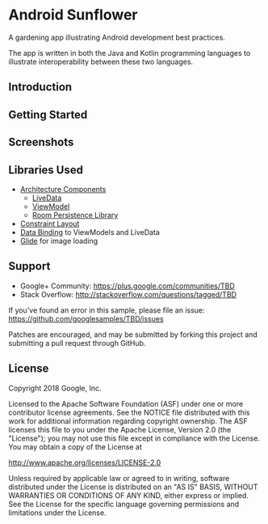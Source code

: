 Android Sunflower
=================

A gardening app illustrating Android development best practices.

The app is written in both the Java and Kotlin programming languages to illustrate interoperability
between these two languages.

Introduction
------------

Getting Started
---------------

Screenshots
-----------

Libraries Used
--------------

* [Architecture Components][1]
  * [LiveData][2]
  * [ViewModel][3]
  * [Room Persistence Library][4]
* [Constraint Layout][5]
* [Data Binding][6] to ViewModels and LiveData
* [Glide][7] for image loading

[1]: https://developer.android.com/topic/libraries/architecture/index.html
[2]: https://developer.android.com/topic/libraries/architecture/livedata.html
[3]: https://developer.android.com/topic/libraries/architecture/viewmodel.html
[4]: https://developer.android.com/topic/libraries/architecture/room.html
[5]: https://developer.android.com/training/constraint-layout/index.html
[6]: https://developer.android.com/topic/libraries/data-binding/index.html
[7]: https://bumptech.github.io/glide/

Support
-------

- Google+ Community: https://plus.google.com/communities/TBD
- Stack Overflow: http://stackoverflow.com/questions/tagged/TBD

If you've found an error in this sample, please file an issue:
https://github.com/googlesamples/TBD/issues

Patches are encouraged, and may be submitted by forking this project and
submitting a pull request through GitHub.

License
-------

Copyright 2018 Google, Inc.

Licensed to the Apache Software Foundation (ASF) under one or more contributor
license agreements.  See the NOTICE file distributed with this work for
additional information regarding copyright ownership.  The ASF licenses this
file to you under the Apache License, Version 2.0 (the "License"); you may not
use this file except in compliance with the License.  You may obtain a copy of
the License at

  http://www.apache.org/licenses/LICENSE-2.0

Unless required by applicable law or agreed to in writing, software
distributed under the License is distributed on an "AS IS" BASIS, WITHOUT
WARRANTIES OR CONDITIONS OF ANY KIND, either express or implied.  See the
License for the specific language governing permissions and limitations under
the License.
